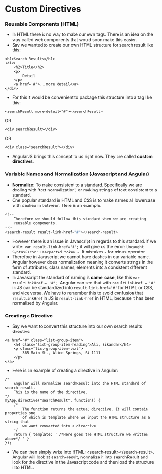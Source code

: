 # Custom Directives

### Reusable Components \(HTML\)

* In HTML there is no way to make our own tags. There is an idea on the way called web components that would soon make this easier.
* Say we wanted to create our own HTML structure for search result like this:

```
<h1>Search Results</h1>
<div>
    <h2>Title</h2>
    <p>
        Detail
    </p>
    <a href='#'>...more detail</a>
</div>
```

* For this it would be convenient to package this structure into a tag like this:

```
<searchResult more-detail="#"></searchResult>
```

OR

```
<div searchResult></div>
```

OR

```
<div class="searchResult"></div>
```

* AngularJS brings this concept to us right now. They are called **custom directives**.

### Variable Names and Normalization \(Javascript and Angular\)

* **Normalize**: To make consistent to a standard. Specifically we are dealing with 'text normalization', or making strings of text consistent to a standard.
* One popular standard in HTML and CSS is to make names all lowercase with dashes in between. Here is an example:

```rust
<!--
    Therefore we should follow this standard when we are creating
    reusable components.
-->
<search-result result-link-href="#"></search-result>
```

* However there is an issue in Javascript in regards to this standard. If we write: `var result-link-href='#';` it will give us the error: `Uncaught SyntaxError: Unexpected token -`. It mistakes `-` for minus operator.
* Therefore in Javascript we cannot have dashes in our variable name. Angular however does normalization meaning it converts strings in the form of attributes, class names, elements into a consistent different standard.
* In Javascript the standard of naming is **camel case**, like this `var resultLinkHref = '#';`. Angular can see that with `resultLinkHref = '#'` in JS can be standardized into `result-link-href='#'` for HTML or CSS, and vice versa. We have to remember this to avoid confusion that `resultLinkHref` in JS is `result-link-href` in HTML, because it has been normalized by Angular.

### Creating a Directive

* Say we want to convert this structure into our own search results directive:

```
<a href="#" class="list-group-item">
    <h4 class="list-group-item-heading">Ali, Sikandar</h4>
    <p class="list-group-item-text">
        365 Main St., Alice Springs, SA 1111
    </p>
</a>
```

* Here is an example of creating a directive in Angular:

```
/*
    Angular will normalize searchResult into the HTML standard of search-result.
    This is the name of the directive.
*/
myApp.directive("searchResult", function() {
    /*
        The function returns the actual directive. It will contain properties one
        of which is template where we input the HTML structure as a string that
        we want converted into a directive.
    */
    return { template: ' /*Here goes the HTML structure we written above*/ ' }
});
```

* We can then simply write into HTML: &lt;search-result&gt;&lt;/search-result&gt;. Angular will look at search-result, normalize it into searchResult and look for the directive in the Javascript code and then load the structure into HTML.



